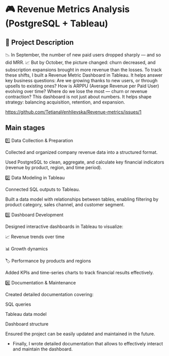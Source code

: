 # 🎮 Revenue Metrics Analysis (PostgreSQL + Tableau)

## 📌 Project Description
📉 In September, the number of new paid users dropped sharply — and so did MRR.
📈 But by October, the picture changed: churn decreased, and subscription expansions brought in more revenue than the losses.
To track these shifts, I built a Revenue Metric Dashboard in Tableau.
It helps answer key business questions:
Are we growing thanks to new users, or through upsells to existing ones?
How is ARPPU (Average Revenue per Paid User) evolving over time?
Where do we lose the most — churn or revenue contraction?
This dashboard is not just about numbers. It helps shape strategy: balancing acquisition, retention, and expansion.

https://github.com/TetianaVenhlievska/Revenue-metrics/issues/1


## Main stages

1️⃣ Data Collection & Preparation

Collected and organized company revenue data into a structured format.

Used PostgreSQL to clean, aggregate, and calculate key financial indicators (revenue by product, region, and time period).

2️⃣ Data Modeling in Tableau

Connected SQL outputs to Tableau.

Built a data model with relationships between tables, enabling filtering by product category, sales channel, and customer segment.

3️⃣ Dashboard Development

Designed interactive dashboards in Tableau to visualize:

📈 Revenue trends over time

📊 Growth dynamics

🏷️ Performance by products and regions

Added KPIs and time-series charts to track financial results effectively.

4️⃣ Documentation & Maintenance

Created detailed documentation covering:

SQL queries

Tableau data model

Dashboard structure

Ensured the project can be easily updated and maintained in the future.
* Finally, I wrote detailed documentation that allows to effectively interact and maintain the dashboard.